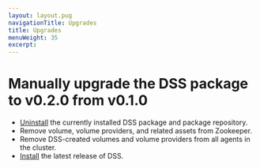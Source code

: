 ```yaml
---
layout: layout.pug
navigationTitle: Upgrades
title: Upgrades
menuWeight: 35
excerpt:
---
```


# Manually upgrade the DSS package to v0.2.0 from v0.1.0

* [Uninstall](../uninstall/) the currently installed DSS package and package repository.
* Remove volume, volume providers, and related assets from Zookeeper.
* Remove DSS-created volumes and volume providers from all agents in the cluster.
* [Install](../install/) the latest release of DSS.
